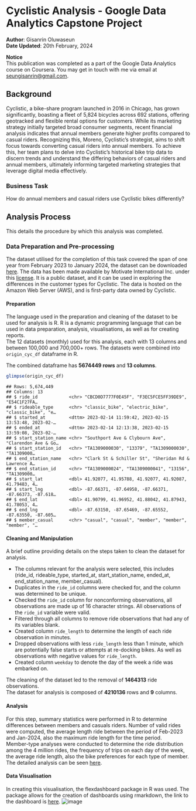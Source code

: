 Cyclistic Analysis - Google Data Analytics Capstone Project
================

**Author**: Gisanrin Oluwaseun  
**Date Updated**: 20th February, 2024

**Notice**  
This publication was completed as a part of the Google Data Analytics
course on Coursera. You may get in touch with me via email at
[seungisanrin@gmail.com](mailto:www.seungisanrin@gmail.com).

## Background

Cyclistic, a bike-share program launched in 2016 in Chicago, has grown
significantly, boasting a fleet of 5,824 bicycles across 692 stations,
offering geotracked and flexible rental options for customers. While its
marketing strategy initially targeted broad consumer segments, recent
financial analysis indicates that annual members generate higher profits
compared to casual riders. Recognizing this, Moreno, Cyclistic’s
strategist, aims to shift focus towards converting casual riders into
annual members. To achieve this, her team plans to delve into
Cyclistic’s historical bike trip data to discern trends and understand
the differing behaviors of casual riders and annual members, ultimately
informing targeted marketing strategies that leverage digital media
effectively.

### Business Task

How do annual members and casual riders use Cyclistic bikes differently?

## Analysis Process

This details the procedure by which this analysis was completed.

### Data Preparation and Pre-processing

The dataset utilised for the completion of this task covered the span of
one year from February 2023 to January 2024, the dataset can be
downloaded [here](https://divvy-tripdata.s3.amazonaws.com/index.html).
The data has been made available by Motivate International Inc. under
this [license](https://ride.divvybikes.com/data-license-agreement). It
is a public dataset, and it can be used in exploring the differences in
the customer types for Cyclistic. The data is hosted on the Amazon Web
Server (AWS), and is first-party data owned by Cyclistic.

#### Preparation

The language used in the preparation and cleaning of the dataset to be
used for analysis is R. R is a dynamic programming language that can be
used in data preparation, analysis, visualisations, as well as for
creating reports.  
The 12 datasets (monthly) used for this analysis, each with 13 columns
and between 100,000 and 700,000+ rows. The datasets were combined into
`origin_cyc_df` dataframe in R.

The combined dataframe has **5674449 rows** and **13 columns**.

``` r
glimpse(origin_cyc_df)
```

    ## Rows: 5,674,449
    ## Columns: 13
    ## $ ride_id            <chr> "CBCD0D7777F0E45F", "F3EC5FCE5FF39DE9", "E54C1F27FA…
    ## $ rideable_type      <chr> "classic_bike", "electric_bike", "classic_bike", "e…
    ## $ started_at         <dttm> 2023-02-14 11:59:42, 2023-02-15 13:53:48, 2023-02-…
    ## $ ended_at           <dttm> 2023-02-14 12:13:38, 2023-02-15 13:59:08, 2023-02-…
    ## $ start_station_name <chr> "Southport Ave & Clybourn Ave", "Clarendon Ave & Go…
    ## $ start_station_id   <chr> "TA1309000030", "13379", "TA1309000030", "TA1309000…
    ## $ end_station_name   <chr> "Clark St & Schiller St", "Sheridan Rd & Lawrence A…
    ## $ end_station_id     <chr> "TA1309000024", "TA1309000041", "13156", "TA1309000…
    ## $ start_lat          <dbl> 41.92077, 41.95788, 41.92077, 41.92087, 41.79483, 4…
    ## $ start_lng          <dbl> -87.66371, -87.64958, -87.66371, -87.66373, -87.618…
    ## $ end_lat            <dbl> 41.90799, 41.96952, 41.88042, 41.87943, 41.78053, 4…
    ## $ end_lng            <dbl> -87.63150, -87.65469, -87.65552, -87.63550, -87.605…
    ## $ member_casual      <chr> "casual", "casual", "member", "member", "member", "…

#### Cleaning and Manipulation

A brief outline providing details on the steps taken to clean the
dataset for analysis.  
+ The columns relevant for the analysis were selected, this includes
(ride_id, rideable_type, started_at, start_station_name, ended_at,
end_station_name, member_casual).  
+ Duplicates in the `ride_id` columns were checked for, and the column
was determined to be unique.  
+ Checked the `ride_id` column for nonconforming observations, all
observations are made up of 16 character strings. All observations of
the `ride_id` variable were valid.  
+ Filtered through all columns to remove ride observations that had any
of its variables blank.  
+ Created column `ride_length` to determine the length of each ride
observation in minutes.  
+ Dropped observations with less `ride_length` less than 1 minute, which
are potentially false starts or attempts at re-docking bikes. As well as
observations with negative values for `ride_length`.  
+ Created column `weekday` to denote the day of the week a ride was
embarked on.

The cleaning of the dataset led to the removal of **1464313** ride
observations.  
The dataset for analysis is composed of **4210136** rows and **9**
columns.

#### Analysis
For this step, summary statistics were performed in R to determine differences between members and casuals
riders. Number of valid rides were computed, the average length ride between the period of Feb-2023 and
Jan-2024, also the maximum ride length for the time period.  
Member-type analyses were conducted to determine the ride distribution among the 4 million rides, the 
frequency of trips on each day of the week, the average ride length, also the bike preferences for each
type of member.  
The detailed analysis can be seen [here](https://github.com/seungisanrin/cyclistic-analysis/blob/main/cyclistic_analysis.r).  
  
#### Data Visualisation
In creating this visualisation, the flexdashboard package in R was used. The package allows for the creation of dashboards
using rmarkdown, the link to the dashboard is [here](https://rpubs.com/seungisanrin/cyclistic-analysis).
![image](https://github.com/seungisanrin/cyclistic-analysis/assets/159424518/7a526398-251d-47f8-a91a-33a7483becc6)
